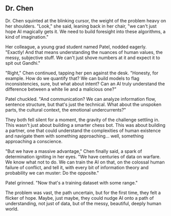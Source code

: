 ## Dr. Chen
Dr. Chen squinted at the blinking cursor, the weight of the problem heavy on her shoulders. "Look," she said, leaning back in her chair, "we can't just hope AI magically gets it. We need to build foresight into these algorithms, a kind of imagination."

Her colleague, a young grad student named Patel, nodded eagerly. "Exactly! And that means understanding the nuances of human values, the messy, subjective stuff. We can't just shove numbers at it and expect it to spit out Gandhi."

"Right," Chen continued, tapping her pen against the desk. "Honesty, for example. How do we quantify that? We can build models to flag inconsistencies, sure, but what about intent? Can an AI truly understand the difference between a white lie and a malicious one?"

Patel chuckled. "And communication? We can analyze information flow, sentence structure, but that's just the technical. What about the unspoken parts, the cultural context, the emotional undercurrents?"

They both fell silent for a moment, the gravity of the challenge settling in. This wasn't just about building a smarter chess bot. This was about building a partner, one that could understand the complexities of human existence and navigate them with something approaching… well, something approaching a conscience.

"But we have a massive advantage," Chen finally said, a spark of determination igniting in her eyes. "We have centuries of data on warfare. We know what not to do. We can train the AI on that, on the colossal human failure of conflict, and tell it, with every bit of information theory and probability we can muster: Do the opposite."

Patel grinned. "Now that's a training dataset with some range."

The problem was vast, the path uncertain, but for the first time, they felt a flicker of hope. Maybe, just maybe, they could nudge AI onto a path of understanding, not just of data, but of the messy, beautiful, deeply human world. 

